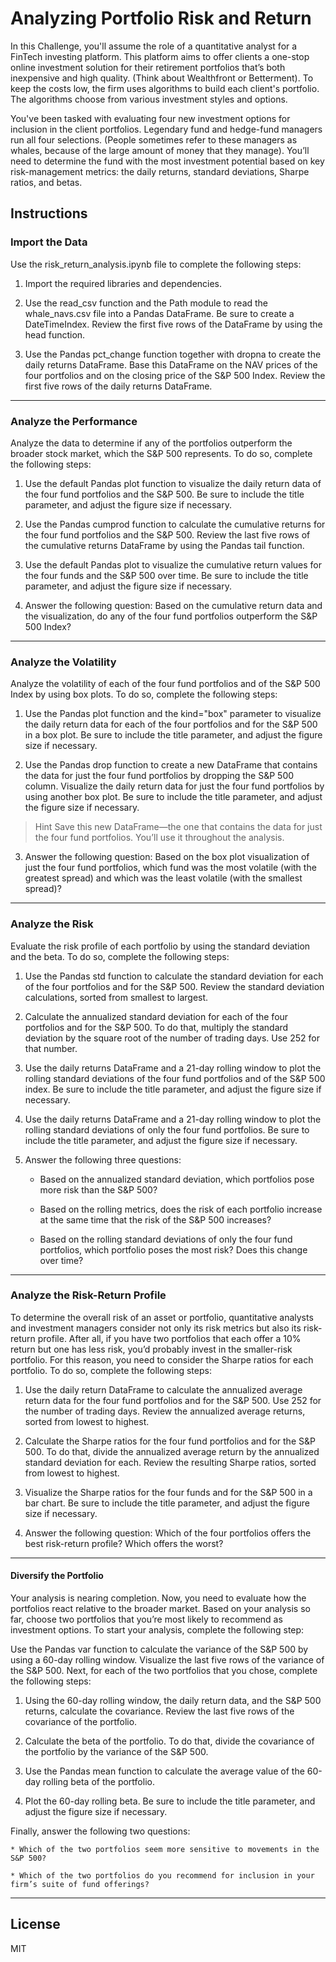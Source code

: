 # Analyzing Portfolio Risk and Return
In this Challenge, you'll assume the role of a quantitative analyst for a FinTech investing platform. This platform aims to offer clients a one-stop online investment solution for their retirement portfolios that’s both inexpensive and high quality. (Think about Wealthfront or Betterment). To keep the costs low, the firm uses algorithms to build each client's portfolio. The algorithms choose from various investment styles and options.

You've been tasked with evaluating four new investment options for inclusion in the client portfolios. Legendary fund and hedge-fund managers run all four selections. (People sometimes refer to these managers as whales, because of the large amount of money that they manage). You’ll need to determine the fund with the most investment potential based on key risk-management metrics: the daily returns, standard deviations, Sharpe ratios, and betas.

## Instructions
### Import the Data
Use the risk_return_analysis.ipynb file to complete the following steps:

1. Import the required libraries and dependencies.

2. Use the read_csv function and the Path module to read the whale_navs.csv file into a Pandas DataFrame. Be sure to create a DateTimeIndex. Review the first five rows of the DataFrame by using the head function.

3. Use the Pandas pct_change function together with dropna to create the daily returns DataFrame. Base this DataFrame on the NAV prices of the four portfolios and on the closing price of the S&P 500 Index. Review the first five rows of the daily returns DataFrame.

---

### Analyze the Performance
Analyze the data to determine if any of the portfolios outperform the broader stock market, which the S&P 500 represents. To do so, complete the following steps:

1. Use the default Pandas plot function to visualize the daily return data of the four fund portfolios and the S&P 500. Be sure to include the title parameter, and adjust the figure size if necessary.

2. Use the Pandas cumprod function to calculate the cumulative returns for the four fund portfolios and the S&P 500. Review the last five rows of the cumulative returns DataFrame by using the Pandas tail function.

3. Use the default Pandas plot to visualize the cumulative return values for the four funds and the S&P 500 over time. Be sure to include the title parameter, and adjust the figure size if necessary.

4. Answer the following question: Based on the cumulative return data and the visualization, do any of the four fund portfolios outperform the S&P 500 Index?

---

### Analyze the Volatility
Analyze the volatility of each of the four fund portfolios and of the S&P 500 Index by using box plots. To do so, complete the following steps:

1. Use the Pandas plot function and the kind="box" parameter to visualize the daily return data for each of the four portfolios and for the S&P 500 in a box plot. Be sure to include the title parameter, and adjust the figure size if necessary.

2. Use the Pandas drop function to create a new DataFrame that contains the data for just the four fund portfolios by dropping the S&P 500 column. Visualize the daily return data for just the four fund portfolios by using another box plot. Be sure to include the title parameter, and adjust the figure size if necessary.

> Hint Save this new DataFrame—the one that contains the data for just the four fund portfolios. You’ll use it throughout the analysis.

3. Answer the following question: Based on the box plot visualization of just the four fund portfolios, which fund was the most volatile (with the greatest spread) and which was the least volatile (with the smallest spread)?

---

### Analyze the Risk
Evaluate the risk profile of each portfolio by using the standard deviation and the beta. To do so, complete the following steps:

1. Use the Pandas std function to calculate the standard deviation for each of the four portfolios and for the S&P 500. Review the standard deviation calculations, sorted from smallest to largest.

2. Calculate the annualized standard deviation for each of the four portfolios and for the S&P 500. To do that, multiply the standard deviation by the square root of the number of trading days. Use 252 for that number.

3. Use the daily returns DataFrame and a 21-day rolling window to plot the rolling standard deviations of the four fund portfolios and of the S&P 500 index. Be sure to include the title parameter, and adjust the figure size if necessary.

4. Use the daily returns DataFrame and a 21-day rolling window to plot the rolling standard deviations of only the four fund portfolios. Be sure to include the title parameter, and adjust the figure size if necessary.

5. Answer the following three questions:

    * Based on the annualized standard deviation, which portfolios pose more risk than the S&P 500?

    * Based on the rolling metrics, does the risk of each portfolio increase at the same time that the risk of the S&P 500 increases?

    * Based on the rolling standard deviations of only the four fund portfolios, which portfolio poses the most risk? Does this change over time?

---

### Analyze the Risk-Return Profile
To determine the overall risk of an asset or portfolio, quantitative analysts and investment managers consider not only its risk metrics but also its risk-return profile. After all, if you have two portfolios that each offer a 10% return but one has less risk, you’d probably invest in the smaller-risk portfolio. For this reason, you need to consider the Sharpe ratios for each portfolio. To do so, complete the following steps:

1. Use the daily return DataFrame to calculate the annualized average return data for the four fund portfolios and for the S&P 500. Use 252 for the number of trading days. Review the annualized average returns, sorted from lowest to highest.

2. Calculate the Sharpe ratios for the four fund portfolios and for the S&P 500. To do that, divide the annualized average return by the annualized standard deviation for each. Review the resulting Sharpe ratios, sorted from lowest to highest.

3. Visualize the Sharpe ratios for the four funds and for the S&P 500 in a bar chart. Be sure to include the title parameter, and adjust the figure size if necessary.

4. Answer the following question: Which of the four portfolios offers the best risk-return profile? Which offers the worst?

---

#### Diversify the Portfolio
Your analysis is nearing completion. Now, you need to evaluate how the portfolios react relative to the broader market. Based on your analysis so far, choose two portfolios that you’re most likely to recommend as investment options. To start your analysis, complete the following step:

Use the Pandas var function to calculate the variance of the S&P 500 by using a 60-day rolling window. Visualize the last five rows of the variance of the S&P 500.
Next, for each of the two portfolios that you chose, complete the following steps:

1. Using the 60-day rolling window, the daily return data, and the S&P 500 returns, calculate the covariance. Review the last five rows of the covariance of the portfolio.

2. Calculate the beta of the portfolio. To do that, divide the covariance of the portfolio by the variance of the S&P 500.

3. Use the Pandas mean function to calculate the average value of the 60-day rolling beta of the portfolio.

4. Plot the 60-day rolling beta. Be sure to include the title parameter, and adjust the figure size if necessary.

Finally, answer the following two questions:

    * Which of the two portfolios seem more sensitive to movements in the S&P 500?

    * Which of the two portfolios do you recommend for inclusion in your firm’s suite of fund offerings?

---

## License 
MIT
